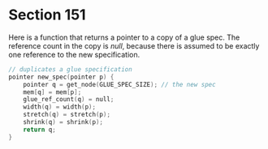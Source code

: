 # Section 151

Here is a function that returns a pointer to a copy of a glue spec.
The reference count in the copy is *null*, because there is assumed to be exactly one reference to the new specification.

```c datastructures/nodes.c
// duplicates a glue specification
pointer new_spec(pointer p) {
    pointer q = get_node(GLUE_SPEC_SIZE); // the new spec
    mem[q] = mem[p];
    glue_ref_count(q) = null;
    width(q) = width(p);
    stretch(q) = stretch(p);
    shrink(q) = shrink(p);
    return q;
}
```
